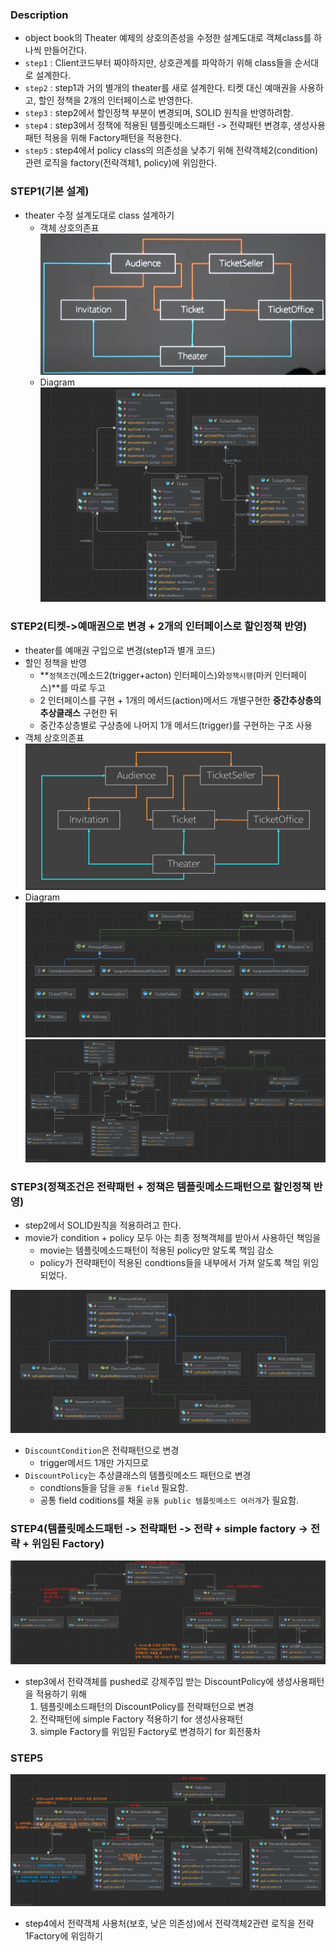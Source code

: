 ### Description
- object book의 Theater 예제의 상호의존성을 수정한 설계도대로 객체class를 하나씩 만들어간다.
- `step1` : Client코드부터 짜야하지만, 상호관계를 파악하기 위해 class들을 순서대로 설계한다.
- `step2` : step1과 거의 별개의 theater를 새로 설계한다. 티켓 대신 예매권을 사용하고, 할인 정책을 2개의 인터페이스로 반영한다.
- `step3` : step2에서 할인정책 부분이 변경되며, SOLID 원칙을 반영하려함.
- `step4` : step3에서 정책에 적용된 템플릿메소드패턴 -> 전략패턴 변경후, 생성사용패턴 적용을 위해 Factory패턴을 적용한다.
- `step5` : step4에서 policy class의 의존성을 낮추기 위해 전략객체2(condition)관련 로직을 factory(전략객체1, policy)에 위임한다.

### STEP1(기본 설계)
- theater 수정 설계도대로 class 설계하기
    - 객체 상호의존표
      ![image-20220122214556326](https://raw.githubusercontent.com/is3js/screenshots/main/image-20220122214556326.png)
    - Diagram
      ![image-20220621120453611](https://raw.githubusercontent.com/is3js/screenshots/main/image-20220621120453611.png)


### STEP2(티켓->예매권으로 변경 + 2개의 인터페이스로 할인정책 반영)
- theater를 예매권 구입으로 변경(step1과 별개 코드)
- 할인 정책을 반영
    - **`정책조건`(메소드2(trigger+acton) 인터페이스)와`정책시행`(마커 인터페이스)**를 따로 두고
    - 2 인터페이스를 구현 + 1개의 메서드(action)메서드 개별구현한 **중간추상층의 추상클래스** 구현한 뒤
    - 중간추상층별로 구상층에 나머지 1개 메서드(trigger)를 구현하는 구조 사용
- 객체 상호의존표
  ![image-20191124163632027](https://raw.githubusercontent.com/is3js/screenshots/main/68747470733a2f2f747661312e73696e61696d672e636e2f6c617267652f30303679386d4e366779316739393633666b337a766a333131713069676d79372e6a7067)
- Diagram
  ![image-20220623170546098](https://raw.githubusercontent.com/is3js/screenshots/main/image-20220623170546098.png)
  ![image-20220623170509341](https://raw.githubusercontent.com/is3js/screenshots/main/image-20220623170509341.png)

### STEP3(정책조건은 전략패턴 + 정책은 템플릿메소드패턴으로 할인정책 반영)
- step2에서 SOLID원칙을 적용하려고 한다.
- movie가 condition + policy 모두 아는 최종 정책객체를 받아서 사용하던 책임을
    - movie는 템플릿메소드패턴이 적용된 policy만 알도록 책임 감소
    - policy가 전략패턴이 적용된 condtions들을 내부에서 가져 알도록 책임 위임 되었다.

![image-20220624005906639](https://raw.githubusercontent.com/is3js/screenshots/main/image-20220624005906639.png)
- `DiscountCondition`은 전략패턴으로 변경
    - trigger메서드 1개만 가지므로
- `DiscountPolicy`는 추상클래스의 템플릿메소드 패턴으로 변경
    - condtions들을 담을 `공통 field` 필요함.
    - 공통 field coditions를 채울 `공통 public 템플릿메소드 여러개`가 필요함.

### STEP4(템플릿메소드패턴 -> 전략패턴 -> 전략 + simple factory -> 전략 + 위임된 Factory)
![image-20220626232753379](https://raw.githubusercontent.com/is3js/screenshots/main/image-20220626232753379.png)
- step3에서 전략객체를 pushed로 강제주입 받는 DiscountPolicy에 생성사용패턴을 적용하기 위해
  1. 템플릿메소드패턴의 DiscountPolicy를 전략패턴으로 변경
  2. 전략패턴에 simple Factory 적용하기 for 생성사용패턴
  3. simple Factory를 위임된 Factory로 변경하기 for 회전풍차

### STEP5
  ![image-20220626231934396](https://raw.githubusercontent.com/is3js/screenshots/main/image-20220626231934396.png)
- step4에서 전략객체 사용처(보호, 낮은 의존성)에서 전략객체2관련 로직을 전략1Factory에 위임하기
    
